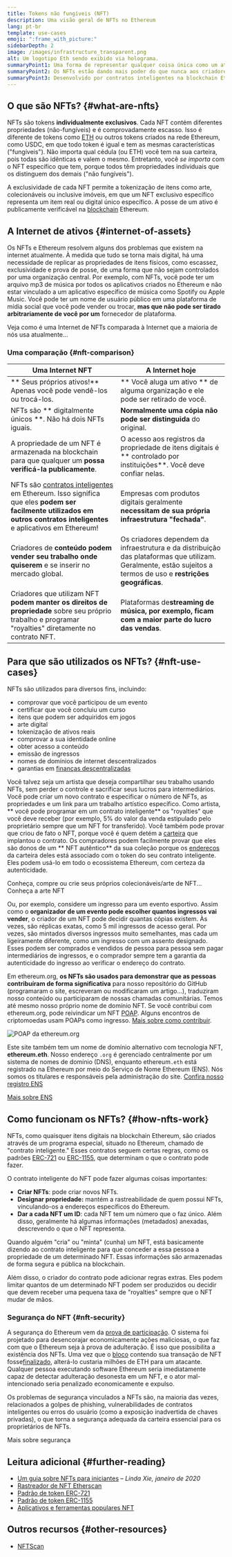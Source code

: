 ```yaml
---
title: Tokens não fungíveis (NFT)
description: Uma visão geral de NFTs no Ethereum
lang: pt-br
template: use-cases
emoji: ":frame_with_picture:"
sidebarDepth: 2
image: /images/infrastructure_transparent.png
alt: Um logotipo Eth sendo exibido via holograma.
summaryPoint1: Uma forma de representar qualquer coisa única como um ativo baseado no Ethereum.
summaryPoint2: Os NFTs estão dando mais poder do que nunca aos criadores de conteúdo.
summaryPoint3: Desenvolvido por contratos inteligentes na blockchain Ethereum.
---
```


## O que são NFTs? {#what-are-nfts}

NFTs são tokens **individualmente exclusivos**. Cada NFT contém diferentes propriedades (não-fungíveis) e é comprovadamente escasso. Isso é diferente de tokens como [ETH](/glossary/#ether) ou outros tokens criados na rede Ethereum, como USDC, em que todo token é igual e tem as mesmas características ("fungíveis"). Não importa qual cédula (ou ETH) você tem na sua carteira, pois todas são idênticas e valem o mesmo. Entretanto, você _se importa_ com o NFT específico que tem, porque todos têm propriedades individuais que os distinguem dos demais ("não fungíveis").

A exclusividade de cada NFT permite a tokenização de itens como arte, colecionáveis ou inclusive imóveis, em que um NFT exclusivo específico representa um item real ou digital único específico. A posse de um ativo é publicamente verificável na [blockchain](/glossary/#blockchain) Ethereum.

<YouTube id="Xdkkux6OxfM" />

## A Internet de ativos {#internet-of-assets}

Os NFTs e Ethereum resolvem alguns dos problemas que existem na internet atualmente. À medida que tudo se torna mais digital, há uma necessidade de replicar as propriedades de itens físicos, como escassez, exclusividade e prova de posse, de uma forma que não sejam controlados por uma organização central. Por exemplo, com NFTs, você pode ter um arquivo mp3 de música por todos os aplicativos criados no Ethereum e não estar vinculado a um aplicativo específico de música como Spotify ou Apple Music. Você pode ter um nome de usuário público em uma plataforma de mídia social que você pode vender ou trocar, **mas que não pode ser tirado arbitrariamente de você por um** fornecedor de plataforma.

Veja como é uma Internet de NFTs comparada à Internet que a maioria de nós usa atualmente...

### Uma comparação {#nft-comparison}

| Uma Internet NFT                                                                                                                                                                                  | A Internet hoje                                                                                                                                                  |
| ------------------------------------------------------------------------------------------------------------------------------------------------------------------------------------------------- | ---------------------------------------------------------------------------------------------------------------------------------------------------------------- |
| ** Seus próprios ativos!** Apenas você pode vendê-los ou trocá-los.                                                                                                                               | ** Você aluga um ativo ** de alguma organização e ele pode ser retirado de você.                                                                                 |
| NFTs são ** digitalmente únicos **. Não há dois NFTs iguais.                                                                                                                                      | **Normalmente uma cópia não pode ser distinguida** do original.                                                                                                  |
| A propriedade de um NFT é armazenada na blockchain para que qualquer um **possa verificá-la publicamente**.                                                                                       | O acesso aos registros da propriedade de itens digitais é ** controlado por instituições**. Você deve confiar nelas.                                             |
| NFTs são [contratos inteligentes](/glossary/#smart-contract) em Ethereum. Isso significa que eles **podem ser facilmente utilizados em outros contratos inteligentes** e aplicativos em Ethereum! | Empresas com produtos digitais geralmente **necessitam de sua própria infraestrutura "fechada"**.                                                                |
| Criadores de **conteúdo podem vender seu trabalho onde quiserem** e se inserir no mercado global.                                                                                                 | Os criadores dependem da infraestrutura e da distribuição das plataformas que utilizam. Geralmente, estão sujeitos a termos de uso e **restrições geográficas**. |
| Criadores que utilizam NFT **podem manter os direitos de propriedade** sobre seu próprio trabalho e programar "royalties" diretamente no contrato NFT.                                            | Plataformas de**streaming de música, por exemplo, ficam com a maior parte do lucro das vendas**.                                                                 |

## Para que são utilizados os NFTs? {#nft-use-cases}

NFTs são utilizados para diversos fins, incluindo:

- comprovar que você participou de um evento
- certificar que você concluiu um curso
- itens que podem ser adquiridos em jogos
- arte digital
- tokenização de ativos reais
- comprovar a sua identidade online
- obter acesso a conteúdo
- emissão de ingressos
- nomes de domínios de internet descentralizados
- garantias em [ finanças descentralizadas](/glossary/#defi)

Você talvez seja um artista que deseja compartilhar seu trabalho usando NFTs, sem perder o controle e sacrificar seus lucros para intermediários. Você pode criar um novo contrato e especificar o número de NFTs, as propriedades e um link para um trabalho artístico específico. Como artista, ** você pode programar em um contrato inteligente** os "royalties" que você deve receber (por exemplo, 5% do valor da venda estipulado pelo proprietário sempre que um NFT for transferido). Você também pode provar que criou de fato o NFT, porque você é quem detém a [carteira](/glossary/#wallet) que implantou o contrato. Os compradores podem facilmente provar que eles são donos de um ** NFT autêntico** da sua coleção porque os [endereços](/glossary/#address) da carteira deles está associado com o token do seu contrato inteligente. Eles podem usá-lo em todo o ecossistema Ethereum, com certeza da autenticidade.

<InfoBanner shouldSpaceBetween emoji=":eyes:" mt="8">
  <div>Conheça, compre ou crie seus próprios colecionáveis/arte de NFT...</div>
  <ButtonLink href="/dapps/?category=collectibles#explore">
    Conheça a arte NFT
  </ButtonLink>
</InfoBanner>

Ou, por exemplo, considere um ingresso para um evento esportivo. Assim como o **organizador de um evento pode escolher quantos ingressos vai vender**, o criador de um NFT pode decidir quantas cópias existem. Às vezes, são réplicas exatas, como 5 mil ingressos de acesso geral. Por vezes, são mintados diversos ingressos muito semelhantes, mas cada um ligeiramente diferente, como um ingresso com um assento designado. Esses podem ser comprados e vendidos de pessoa para pessoa sem pagar intermediários de ingressos, e o comprador sempre tem a garantia da autenticidade do ingresso ao verificar o endereço do contrato.

Em ethereum.org, **os NFTs são usados para demonstrar que as pessoas contribuíram de forma significativa** para nosso repositório do GitHub (programaram o site, escreveram ou modificaram um artigo...), traduziram nosso conteúdo ou participaram de nossas chamadas comunitárias. Temos até mesmo nosso próprio nome de domínio NFT. Se você contribui com ethereum.org, pode reivindicar um NFT [POAP](/glossary/#poap). Alguns encontros de criptomoedas usam POAPs como ingresso. [Mais sobre como contribuir](/contributing/#poap).

![POAP da ethereum.org](./poap.png)

Este site também tem um nome de domínio alternativo com tecnologia NFT, **ethereum.eth**. Nosso endereço `.org` é gerenciado centralmente por um sistema de nomes de domínio (DNS), enquanto ethereum`.eth` está registrado na Ethereum por meio do Serviço de Nome Ethereum (ENS). Nós somos os titulares e responsáveis pela administração do site. [Confira nosso registro ENS](https://app.ens.domains/name/ethereum.eth)

[Mais sobre ENS](https://app.ens.domains)

<Divider />

## Como funcionam os NFTs? {#how-nfts-work}

NFTs, como quaisquer itens digitais na blockchain Ethereum, são criados através de um programa especial, situado no Ethereum, chamado de "contrato inteligente." Esses contratos seguem certas regras, como os padrões [ERC-721](/glossary/#erc-721) ou [ERC-1155](/glossary/#erc-1155), que determinam o que o contrato pode fazer.

O contrato inteligente do NFT pode fazer algumas coisas importantes:

- **Criar NFTs**: pode criar novos NFTs.
- **Designar propriedade:** mantém a rastreabilidade de quem possui NFTs, vinculando-os a endereços específicos do Ethereum.
- **Dar a cada NFT um ID**: cada NFT tem um número que o faz único. Além disso, geralmente há algumas informações (metadados) anexadas, descrevendo o que o NFT representa.

Quando alguém "cria" ou "minta" (cunha) um NFT, está basicamente dizendo ao contrato inteligente para que conceder a essa pessoa a propriedade de um determinado NFT. Essas informações são armazenadas de forma segura e pública na blockchain.

Além disso, o criador do contrato pode adicionar regras extras. Eles podem limitar quantos de um determinado NFT podem ser produzidos ou decidir que devem receber uma pequena taxa de "royalties" sempre que o NFT mudar de mãos.

### Segurança do NFT {#nft-security}

A segurança do Ethereum vem da [prova de participação](/glossary/#pos). O sistema foi projetado para desencorajar economicamente ações maliciosas, o que faz com que o Ethereum seja à prova de adulteração. É isso que possibilita a existência dos NFTs. Uma vez que o [bloco](/glossary/#block) contendo sua transação de NFT fosse[finalizado](/glossary/#finality), alterá-lo custaria milhões de ETH para um atacante. Qualquer pessoa executando software Ethereum seria imediatamente capaz de detectar adulteração desonesta em um NFT, e o ator mal-intencionado seria penalizado economicamente e expulso.

Os problemas de segurança vinculados a NFTs são, na maioria das vezes, relacionados a golpes de phishing, vulnerabilidades de contratos inteligentes ou erros do usuário (como a exposição inadvertida de chaves privadas), o que torna a segurança adequada da carteira essencial para os proprietários de NFTs.

<ButtonLink href="/security/">
  Mais sobre segurança
</ButtonLink>

## Leitura adicional {#further-reading}

- [Um guia sobre NFTs para iniciantes](https://linda.mirror.xyz/df649d61efb92c910464a4e74ae213c4cab150b9cbcc4b7fb6090fc77881a95d) – _Linda Xie, janeiro de 2020_
- [Rastreador de NFT Etherscan](https://etherscan.io/nft-top-contracts)
- [Padrão de token ERC-721](/developers/docs/standards/tokens/erc-721/)
- [Padrão de token ERC-1155](/developers/docs/standards/tokens/erc-1155/)
- [Aplicativos e ferramentas populares NFT](https://www.ethereum-ecosystem.com/blockchains/ethereum/nfts)

## Outros recursos {#other-resources}

- [NFTScan](https://nftscan.com/)

<Divider />

<QuizWidget quizKey="nfts" />
